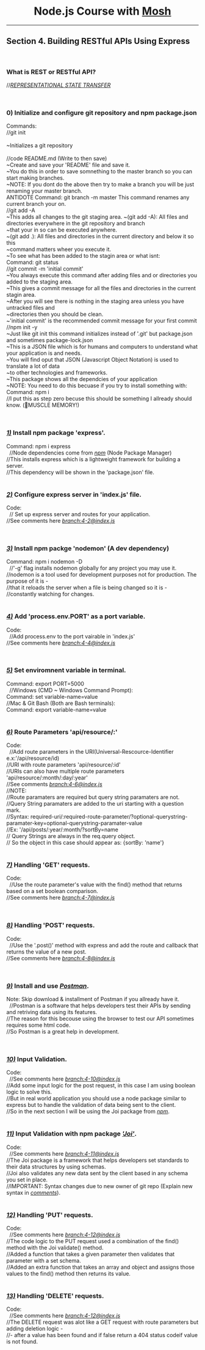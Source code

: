  
<h1 align="center"> Node.js Course with <a href="https://www.youtube.com/user/programmingwithmosh">Mosh</a> </h1>
<hr>

## Section 4. Building RESTful APIs Using Express



&nbsp;
### What is REST or RESTful API?<br>
//[_REPRESENTATIONAL STATE TRANSFER_](https://doubleoctopus.com/security-wiki/protocol/representational-state-transfer/) 




&nbsp;

### 0) Initialize and configure git repository and npm package.json

Commands: <br>
//git init <br>  
 ~Initializes a git repository <br>  
 //code README.md (Write to then save) <br>
~Create and save your 'README' file and save it. <br>
~You do this in order to save somnething to the master branch so you can start making branches. <br>
~NOTE: If you dont do the above then try to make a branch you will be just renaming your master branch. <br>
ANTIDOTE Command: git branch -m master This command renames any current branch your on. <br>
//git add -A <br>
~This adds all changes to the git staging area.
~(git add -A): All files and directories everywhere in the git repository and branch <br>
~that your in so can be executed anywhere. <br>
~(git add .): All files and directories in the current directory and below it so this <br>
~command matters wheer you execute it. <br>
~To see what has been added to the stagin area or what isnt: <br>
Command: git status <br>
//git commit -m 'initial commit' <br>
~You always execute this command after adding files and or directories you added to the staging area. <br>
~This gives a commit message for all the files and directories in the current stagin area. <br>
~After you will see there is nothing in the staging area unless you have untracked files and <br>
~directories then you should be clean. <br>
~'initial commit' is the recommended commit message for your first commit<br>
//npm init -y<br>
~Just like git init this command initializes instead of '.git' but package.json and sometimes package-lock.json<br>
~This is a JSON file which is for humans and computers to understand what your application is and needs. <br>
~You will find oput that JSON (Javascript Object Notation) is used to translate a lot of data <br>
~to other technologies and frameworks.<br>
~This package shows all the dependcies of your application<br>
~NOTE: You need to do this becuase if you try to install something with:<br>
Command: npm i <package-name> <br>
//I put this as step zero becuse this should be something I allready should know. (💪MUSCLE MEMORY!)<br>

&nbsp;

### [_1)_](https://youtu.be/pKd0Rpw7O48?t=410) Install npm package 'express'.

Command: npm i express <br>
&nbsp;
//Node dependencies come from [_npm_](https://npmjs.com) (Node Package Manager)<br>
//This installs express which is a lightweight framework for building a server.<br>
//This dependency will be shown in the 'package.json' file. <br>
&nbsp;

### [_2)_](https://youtu.be/pKd0Rpw7O48?t=550) Configure express server in 'index.js' file.

Code: <br>
&nbsp;
// Set up express server and routes for your application. <br>
//See comments here [_branch:4-2@index.js_](https://github.com/DariusRain/nodejs-course/blob/4-2-create-server-routes-14-45/section-4-restful-api/index.js) <br>

&nbsp;

### [_3)_](https://youtu.be/pKd0Rpw7O48?t=897) Install npm packge 'nodemon' (A dev dependency)

Command: npm i nodemon -D <br>
&nbsp;
//'-g' flag installs nodemon globally for any project you may use it.<br>
//nodemon is a tool used for development purposes not for production. The purpose of it is -<br>
//that it reloads the server when a file is being changed so it is - <br>
//constantly watching for changes. <br>
&nbsp;

### [_4)_](https://youtu.be/pKd0Rpw7O48?t=1015) Add 'process.env.PORT' as a port variable.

Code: <br>
&nbsp;
//Add process.env to the port vairable in 'index.js' <br>
//See comments here [_branch:4-4@index.js_](https://github.com/DariusRain/nodejs-course/blob/4-4-add-code-for-enviroment-varible-18-46/section-4-restful-api/index.js) <br>

&nbsp;

### [_5)_](https://youtu.be/pKd0Rpw7O48?t=1119) Set enviromnent variable in terminal.

Command: export PORT=5000 <br>
&nbsp;
//Windows (CMD ~ Windows Command Prompt): <br>
Command: set variable-name=value <br>
//Mac & Git Bash (Both are Bash terminals): <br>
Command: export variable-name=value <br>
&nbsp;

### [_6)_](https://youtu.be/pKd0Rpw7O48?t=1186) Route Parameters 'api/resource/:<route-paramater>'

Code:<br>
&nbsp;
//Add route parameters in the URI(Universal-Rescource-Identifier e.x:'/api/resource/id) <br>
//URI with route parameters 'api/resource/:id' <br>
//URIs can also have multiple route parameters 'api/resource/:month/:day/:year' <br>
//See comments [_branch:4-6@index.js_](https://github.com/DariusRain/nodejs-course/blob/4-6-route-paramaters-23-09/section-4-restful-api/index.js) <br>
//NOTE:<br>
//Route paramaters are required but query string paramaters are not. <br>
//Query String paramaters are added to the uri starting with a question mark.<br>
//Syntax: required-uri/:required-route-parameter/?optional-querystring-paramater-key=optional-querystring-paramater-value <br>
//Ex: '/api/posts/:year/:month/?sortBy=name <br>
// Query Strings are always in the req.query object. <br>
// So the object in this case should appear as: {sortBy: 'name'} <br>
&nbsp;

### [_7)_](https://youtu.be/pKd0Rpw7O48?t=1522) Handling 'GET' requests.
Code: <br> 
&nbsp;
//Use the route parameter's value with the find() method that returns based on a set boolean comparison. <br>
//See comments here [_branch:4-7@index.js_](https://github.com/DariusRain/nodejs-course/blob/4-7-handling-get-requests-33-10/section-4-restful-api/index.js)<br> 

&nbsp;

### [_8)_](https://youtu.be/pKd0Rpw7O48?t=1810) Handling 'POST' requests.
Code: <br>
&nbsp;
//Use the '.post()' method with express and add the route and callback that returns the value of a new post.<br>
//See comments here [_branch:4-8@index.js_](https://github.com/DariusRain/nodejs-course/blob/4-8-handling-post-requests-33-54/section-4-restful-api/index.js)<br>

&nbsp;
### [_9)_](https://youtu.be/pKd0Rpw7O48?t=2035) Install and use [_Postman_](https://www.getpostman.com/downloads/). 
Note: Skip download & installment of Postman if you allready have it. <br>
&nbsp;
//Postman is a software that helps developers test their APIs by sending and retriving data using its features. <br>
//The reason for this becouse using the browser to test our API sometimes requires some html code. <br>
//So Postman is a great help in development. <br>

&nbsp;
### [_10)_](https://youtu.be/pKd0Rpw7O48?t=2163) Input Validation.
Code:<br>
&nbsp;
//See comments here [_branch:4-10@index.js_](https://github.com/DariusRain/nodejs-course/blob/4-10-input-validation-example-36-04/section-4-restful-api/index.js)<br>
//Add some input logic for the post request, in this case I am using boolean logic to solve this. <br>
//But in real world application you should use a node package similar to express but to handle the validation of data being sent to the client. <br>
//So in the next section I will be using the Joi package from [_npm_](https://npmjs.com). <br>
&nbsp;
### [_11)_](https://youtu.be/pKd0Rpw7O48?t=2270) Input Validation with npm package [_'Joi'_](https://www.npmjs.com/package/@hapi/joi).
Code: <br>
&nbsp;
//See comments here [_branch:4-11@index.js_](https://github.com/DariusRain/nodejs-course/blob/4-11-joi-input-validation-37-50/section-4-restful-api/index.js)<br>
//The Joi package is a framework that helps developers set standards to their data structures by using schemas.<br>
//Joi also validates any new data sent by the client based in any schema you set in place.<br>
//IMPORTANT: Syntax changes due to new owner of git repo (Explain new syntax in [_comments_](https://github.com/DariusRain/nodejs-course/blob/4-11-joi-input-validation-37-50/section-4-restful-api/index.js)).<br>
&nbsp;
### [_12)_](https://youtu.be/pKd0Rpw7O48?t=2643) Handling 'PUT' requests.
Code: <br>
&nbsp;
//See comments here [_branch:4-12@index.js_](https://github.com/DariusRain/nodejs-course/blob/4-12-handling-put-requests-44-03/section-4-restful-api/index.js)<br>
//The code logic to the PUT request used a combination of the find() method with the Joi validate() method.<br>
//Added a function that takes a given parameter then validates that parameter with a set schema.<br>
//Added an extra function that takes an array and object and assigns those values to the find() method then returns its value.<br>
&nbsp;

### [_13)_](https://youtu.be/pKd0Rpw7O48?t=3153) Handling 'DELETE' requests.
Code: <br>
&nbsp;
//See comments here [_branch:4-12@index.js_](https://github.com/DariusRain/nodejs-course/blob/4-13-handling-delete-requests-52-33/section-4-restful-api/index.js)<br>
//The DELETE request was alot like a GET request with route parameters but adding deletion logic - <br>
//- after a value has been found and if false return a 404 status codeif value is not found.